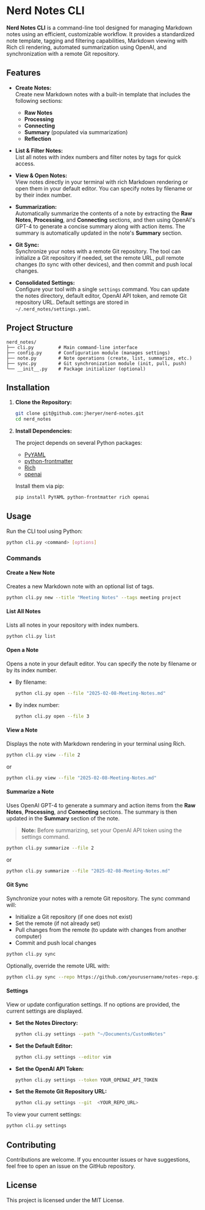 
# Nerd Notes CLI

**Nerd Notes CLI** is a command-line tool designed for managing Markdown notes using an efficient, customizable workflow. It provides a standardized note template, tagging and filtering capabilities, Markdown viewing with Rich cli rendering, automated summarization using OpenAI, and synchronization with a remote Git repository.

## Features

- **Create Notes:**  
  Create new Markdown notes with a built-in template that includes the following sections:
  - **Raw Notes**
  - **Processing**
  - **Connecting**
  - **Summary** (populated via summarization)
  - **Reflection**

- **List & Filter Notes:**  
  List all notes with index numbers and filter notes by tags for quick access.

- **View & Open Notes:**  
  View notes directly in your terminal with rich Markdown rendering or open them in your default editor. You can specify notes by filename or by their index number.

- **Summarization:**  
  Automatically summarize the contents of a note by extracting the **Raw Notes**, **Processing**, and **Connecting** sections, and then using OpenAI's GPT-4 to generate a concise summary along with action items. The summary is automatically updated in the note's **Summary** section.

- **Git Sync:**  
  Synchronize your notes with a remote Git repository. The tool can initialize a Git repository if needed, set the remote URL, pull remote changes (to sync with other devices), and then commit and push local changes.

- **Consolidated Settings:**  
  Configure your tool with a single `settings` command. You can update the notes directory, default editor, OpenAI API token, and remote Git repository URL. Default settings are stored in `~/.nerd_notes/settings.yaml`.

## Project Structure

```
nerd_notes/
├── cli.py         # Main command-line interface
├── config.py      # Configuration module (manages settings)
├── note.py        # Note operations (create, list, summarize, etc.)
├── sync.py        # Git synchronization module (init, pull, push)
└── __init__.py    # Package initializer (optional)
```

## Installation

1. **Clone the Repository:**

   ```bash
   git clone git@github.com:jheryer/nerd-notes.git 
   cd nerd_notes
   ```

2. **Install Dependencies:**

   The project depends on several Python packages:
   - [PyYAML](https://pyyaml.org/wiki/PyYAMLDocumentation)
   - [python-frontmatter](https://pypi.org/project/python-frontmatter/)
   - [Rich](https://rich.readthedocs.io/en/stable/)
   - [openai](https://pypi.org/project/openai/)

   Install them via pip:

   ```bash
   pip install PyYAML python-frontmatter rich openai
   ```

## Usage

Run the CLI tool using Python:

```bash
python cli.py <command> [options]
```

### Commands

#### Create a New Note

Creates a new Markdown note with an optional list of tags.

```bash
python cli.py new --title "Meeting Notes" --tags meeting project
```

#### List All Notes

Lists all notes in your repository with index numbers.

```bash
python cli.py list
```

#### Open a Note

Opens a note in your default editor. You can specify the note by filename or by its index number.

- By filename:

  ```bash
  python cli.py open --file "2025-02-08-Meeting-Notes.md"
  ```

- By index number:

  ```bash
  python cli.py open --file 3
  ```

#### View a Note

Displays the note with Markdown rendering in your terminal using Rich.

```bash
python cli.py view --file 2
```

or

```bash
python cli.py view --file "2025-02-08-Meeting-Notes.md"
```

#### Summarize a Note

Uses OpenAI GPT-4 to generate a summary and action items from the **Raw Notes**, **Processing**, and **Connecting** sections. The summary is then updated in the **Summary** section of the note.

> **Note:** Before summarizing, set your OpenAI API token using the settings command.

```bash
python cli.py summarize --file 2
```

or

```bash
python cli.py summarize --file "2025-02-08-Meeting-Notes.md"
```

#### Git Sync

Synchronize your notes with a remote Git repository. The sync command will:
- Initialize a Git repository (if one does not exist)
- Set the remote (if not already set)
- Pull changes from the remote (to update with changes from another computer)
- Commit and push local changes

```bash
python cli.py sync
```

Optionally, override the remote URL with:

```bash
python cli.py sync --repo https://github.com/yourusername/notes-repo.git
```

#### Settings

View or update configuration settings. If no options are provided, the current settings are displayed.

- **Set the Notes Directory:**

  ```bash
  python cli.py settings --path "~/Documents/CustomNotes"
  ```

- **Set the Default Editor:**

  ```bash
  python cli.py settings --editor vim
  ```

- **Set the OpenAI API Token:**

  ```bash
  python cli.py settings --token YOUR_OPENAI_API_TOKEN
  ```

- **Set the Remote Git Repository URL:**

  ```bash
  python cli.py settings --git  <YOUR_REPO_URL>
  ```

To view your current settings:

```bash
python cli.py settings
```

## Contributing

Contributions are welcome. If you encounter issues or have suggestions, feel free to open an issue on the GitHub repository.

## License

This project is licensed under the MIT License.

